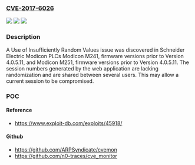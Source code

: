 ### [CVE-2017-6026](https://cve.mitre.org/cgi-bin/cvename.cgi?name=CVE-2017-6026)
![](https://img.shields.io/static/v1?label=Product&message=Schneider%20Electric%20Modicon%20PLCs&color=blue)
![](https://img.shields.io/static/v1?label=Version&message=Schneider%20Electric%20Modicon%20PLCs%20&color=brightgreen)
![](https://img.shields.io/static/v1?label=Vulnerability&message=CWE-330&color=brightgreen)

### Description

A Use of Insufficiently Random Values issue was discovered in Schneider Electric Modicon PLCs Modicon M241, firmware versions prior to Version 4.0.5.11, and Modicon M251, firmware versions prior to Version 4.0.5.11. The session numbers generated by the web application are lacking randomization and are shared between several users. This may allow a current session to be compromised.

### POC

#### Reference
- https://www.exploit-db.com/exploits/45918/

#### Github
- https://github.com/ARPSyndicate/cvemon
- https://github.com/n0-traces/cve_monitor

